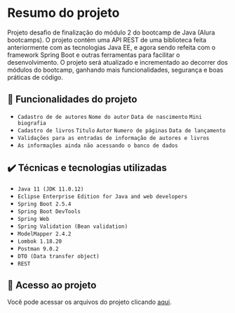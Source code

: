 # Resumo do projeto
Projeto desafio de finalização do módulo 2 do bootcamp de Java (Alura bootcamps).
O projeto contém uma API REST de uma biblioteca feita anteriormente com as tecnologias Java EE, e agora sendo refeita com o framework Spring Boot e outras ferramentas para facilitar o desenvolvimento.
O projeto será atualizado e incrementado ao decorrer dos módulos do bootcamp, ganhando mais funcionalidades, segurança e boas práticas de código.

## 🔨 Funcionalidades do projeto

- `Cadastro de de autores` `Nome do autor` `Data de nascimento` `Mini biografia`
- `Cadastro de livros` `Titulo` `Autor` `Numero de páginas` `Data de lançamento`
- `Validações para as entradas de informação de autores e livros`
- `As informações ainda não acessando o banco de dados`
 

## ✔️ Técnicas e tecnologias utilizadas

- ``Java 11 (JDK 11.0.12)``
- ``Eclipse Enterprise Edition for Java and web developers``
- ``Spring Boot 2.5.4``
- ``Spring Boot DevTools ``
- ``Spring Web``
- ``Spring Validation (Bean validation)``
- ``ModelMapper 2.4.2``
- ``Lombok 1.18.20``
- ``Postman 9.0.2``
- ``DTO (Data transfer object)``
- ``REST``

## 📁 Acesso ao projeto
Você pode acessar os arquivos do projeto clicando [aqui](https://github.com/gui-lirasilva/livrariaAPI/tree/master/src/main/java/br/com/alura/livrariaAPI).
